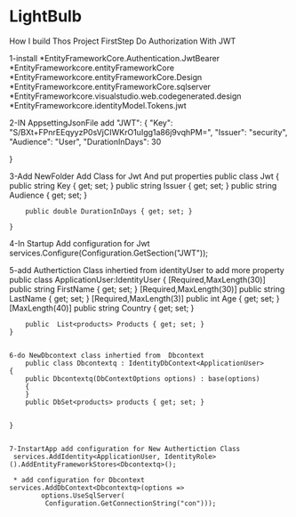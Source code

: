 # LightBulb
How I build Thos Project
FirstStep Do Authorization With JWT   

1-install 
*EntityFrameworkCore.Authentication.JwtBearer
*EntityFrameworkcore.entityFrameworkCore
*EntityFrameworkcore.entityFrameworkCore.Design
*EntityFrameworkcore.entityFrameworkCore.sqlserver
*EntityFrameworkcore.visualstudio.web.codegenerated.design
*EntityFrameworkcore.identityModel.Tokens.jwt

2-IN AppsettingJsonFile
add   "JWT": {
    "Key": "S/BXt+FPnrEEqyyzP0sVjCIWKrO1uIgg1a86j9vqhPM=",
    "Issuer": "security",
    "Audience": "User",
    "DurationInDays": 30

  }

3-Add NewFolder Add Class for Jwt And put properties 
    public class Jwt
    {
        public string Key { get; set; }
        public string Issuer { get; set; }
        public string Audience { get; set; }

        public double DurationInDays { get; set; }

    }
    
    
 4-In Startup Add configuration for Jwt
 services.Configure<Jwt>(Configuration.GetSection("JWT"));
    
 5-add Authertiction Class inhertied from identityUser
    to  add more property
     public class ApplicationUser:IdentityUser
    {
        [Required,MaxLength(30)]
        public string FirstName { get; set; }
        [Required,MaxLength(30)]
        public string LastName { get; set; }
        [Required,MaxLength(3)]
        public int Age { get; set; }
        [MaxLength(40)]
        public string Country { get; set; }

       
        public  List<products> Products { get; set; }
    }
    
    
    6-do NewDbcontext class inhertied from  Dbcontext
        public class Dbcontextq : IdentityDbContext<ApplicationUser>
    {
        public Dbcontextq(DbContextOptions options) : base(options)
        {
        }
        public DbSet<products> products { get; set; }
      
      
    }
    
    
    7-InstartApp add configuration for New Authertiction Class
     services.AddIdentity<ApplicationUser, IdentityRole>().AddEntityFrameworkStores<Dbcontextq>();
   
     * add configuration for Dbcontext
    services.AddDbContext<Dbcontextq>(options =>
            options.UseSqlServer(
             Configuration.GetConnectionString("con")));
